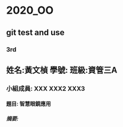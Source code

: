 # 2020_OO
## git test and use
### 3rd 
## 姓名:黃文楨 學號:      班級:資管三A

### 小組成員: XXX XXX2 XXX3

#### 題目: 智慧眼鏡應用

##### 摘要: 
